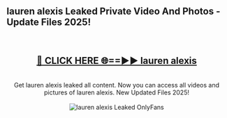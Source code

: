 <h2>lauren alexis Leaked Private Video And Photos - Update Files 2025!</h2>
<br>
<div align="center">
<h2><a href="https://linkcuts.com/hfmhzwbr" rel="nofollow">🔴 CLICK HERE 🌐==►► lauren alexis</a></h2>
<br>
Get lauren alexis leaked all content. Now you can access all videos and pictures of lauren alexis. New Updated Files 2025!
<br>
<br>
<a href="https://linkcuts.com/hfmhzwbr" rel="nofollow" data-target="animated-image.originalLink"><img src="https://i.ibb.co.com/WyWwxjT/player-gif2.gif" alt="lauren alexis Leaked OnlyFans" style="max-width: 100%; display: inline-block;" data-target="animated-image.originalImage"></a>
</div>
<br>